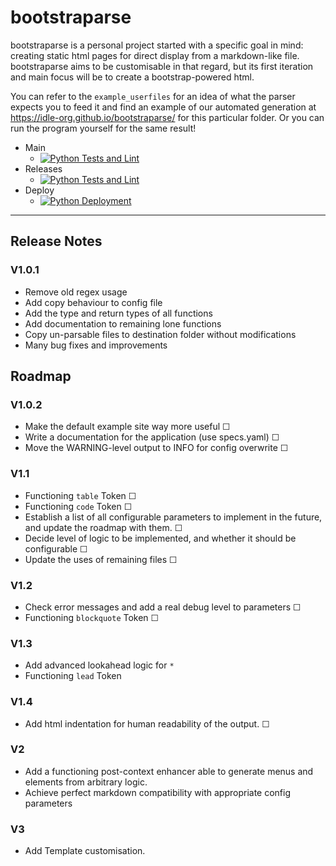 # bootstraparse
bootstraparse is a personal project started with a specific goal in mind: creating static html pages for direct display from a markdown-like file.
bootstraparse aims to be customisable in that regard, but its first iteration and main focus will be to create a bootstrap-powered html.


You can refer to the `example_userfiles` for an idea of what the parser expects you to feed it and find an example of our automated generation at https://idle-org.github.io/bootstraparse/ for this particular folder. Or you can run the program yourself for the same result!

- Main
  - [![Python Tests and Lint](https://github.com/idle-org/bootstraparse/actions/workflows/python-tests.yml/badge.svg?branch=main)](https://github.com/idle-org/bootstraparse/actions/workflows/python-tests.yml)
- Releases
  - [![Python Tests and Lint](https://github.com/idle-org/bootstraparse/actions/workflows/python-tests.yml/badge.svg?branch=develop)](https://github.com/idle-org/bootstraparse/actions/workflows/python-tests.yml)
- Deploy
  - [![Python Deployment](https://github.com/idle-org/bootstraparse/actions/workflows/python-deploy.yml/badge.svg)](https://github.com/idle-org/bootstraparse/actions/workflows/python-deploy.yml)
---
## Release Notes
### V1.0.1
- Remove old regex usage
- Add copy behaviour to config file
- Add the type and return types of all functions
- Add documentation to remaining lone functions
- Copy un-parsable files to destination folder without modifications
- Many bug fixes and improvements

## Roadmap
### V1.0.2
- Make the default example site way more useful ☐
- Write a documentation for the application (use specs.yaml) ☐
- Move the WARNING-level output to INFO for config overwrite ☐

### V1.1
- Functioning `table` Token ☐
- Functioning `code` Token ☐
- Establish a list of all configurable parameters to implement in the future, and update the roadmap with them. ☐
- Decide level of logic to be implemented, and whether it should be configurable ☐
- Update the uses of remaining files ☐


### V1.2
- Check error messages and add a real debug level to parameters ☐
- Functioning `blockquote` Token ☐

### V1.3
- Add advanced lookahead logic for `*`
- Functioning `lead` Token

### V1.4
- Add html indentation for human readability of the output. ☐

### V2
- Add a functioning post-context enhancer able to generate menus and elements from arbitrary logic.
- Achieve perfect markdown compatibility with appropriate config parameters

### V3
- Add Template customisation.
